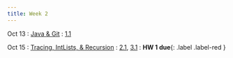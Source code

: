 ```yaml
---
title: Week 2
---
```


Oct 13
: [Java & Git](#)
  : [1.1](#)

Oct 15
: [Tracing, IntLists, & Recursion](#)
  : [2.1](#), [3.1](#)
: **HW 1 due**{: .label .label-red }
